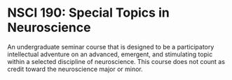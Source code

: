 # NSCI 190: Special Topics in Neuroscience

An undergraduate seminar course that is designed to be a participatory intellectual adventure on an advanced, emergent, and stimulating topic within a selected discipline of neuroscience. This course does not count as credit toward the neuroscience major or minor.